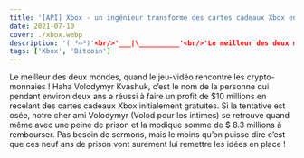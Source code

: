 ```yaml
---
title: '[API] Xbox - un ingénieur transforme des cartes cadeaux Xbox en Bitcoin'
date: 2021-07-10
cover: ./xbox.webp
description: '( ³⌓³)'<br/>'___|\__________'<br/>'Le meilleur des deux mondes, quand le jeu-vidéo rencontre les crypto-monnaies !'
tags: ['Xbox', 'Bitcoin']
---
```


Le meilleur des deux mondes, quand le jeu-vidéo rencontre les crypto-monnaies ! 
Haha Volodymyr Kvashuk, c’est le nom de la personne qui pendant environ deux ans a réussi à faire un profit de $10 millions en recelant des cartes cadeaux Xbox initialement gratuites. Si la tentative est osée, notre cher ami Volodymyr (Volod pour les intimes) se retrouve quand même avec une peine de prison et la modique somme de $ 8.3 millions à rembourser.
Pas besoin de sermons, mais le moins qu’on puisse dire c’est que ces neuf ans de prison vont surement lui remettre les idées en place !
